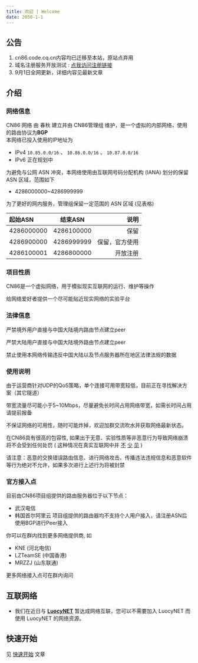 ```yaml
---
title: 欢迎 | Welcome
date: 2050-1-1
---
```

## 公告

1. cn86.code.cq.cn内容均已迁移至本站，原站点弃用
2. 域名注册服务开放测试 : [点我访问注册链接](https://git.cn86.dev/Chun_Qiu/cn86-domain)
3. 9月1日全网更新，详细内容见最新文章

## 介绍 

### 网络信息

CN86 网络 由 春秋 建立并由 CN86管理组 维护，是一个虚拟的内部网络，使用的路由协议为**BGP**  
本网络已投入使用的IP地址为
- IPv4 ```10.85.0.0/16``` 、 ```10.86.0.0/16``` 、 ```10.87.0.0/16```  
- IPv6 正在规划中

为避免与公网 ASN 冲突，本网络使用由互联网号码分配机构 (IANA) 划分的保留 ASN 区域，范围如下
- 4286000000~4286999999

为了更好的网内服务，管理组保留一定范围的 ASN 区域 (见表格)

| 起始ASN | 结束ASN | 说明 |
|:--------| :---------:|--------:|
| 4286000000 | 4286100000 | 保留 |
| 4286900000 | 4286999999 | 保留，官方使用 |
| 4286100001 | 4286800000 | 开放注册 |

### 项目性质

CN86是一个虚拟网络，用于模拟现实互联网的运行、维护等操作  

给网络爱好者提供一个尽可能贴近现实网络的实验平台

### 法律信息

严禁境外用户直接与中国大陆境内路由节点建立peer

严禁大陆用户直接与中国大陆境外路由节点建立peer

禁止使用本网络传输违反中国大陆以及节点服务器所在地区法律法规的数据

### 使用说明

由于运营商针对UDP的QoS策略，单个连接可用带宽较低，目前正在寻找解决方案（其它隧道）

带宽流量尽可能小于5~10Mbps，尽量避免长时间占用网络带宽，如需长时间占用请提前报备 

不保证网络的可用性，随时可能炸掉，欢迎加群交流吹水并获取网络最新状态。    

在CN86具有很高的包容性, 如果出于无意、实验性质等非恶意行为导致网络崩溃将不会受到任何处罚 ( 这种情况在真实互联网中并 [不](https://blog.cloudflare.com/bgp-leaks-and-crypto-currencies/) [少](https://arstechnica.com/information-technology/2018/11/major-bgp-mishap-takes-down-google-as-traffic-improperly-travels-to-china/) [见](https://blog.cloudflare.com/how-verizon-and-a-bgp-optimizer-knocked-large-parts-of-the-internet-offline-today/) )

请注意：恶意的交换错误路由信息、进行网络攻击、传播违法违规信息和恶意软件等行为绝对不允许，如果多次进行上述行为将被封禁

### 官方接入点

目前由CN86项目组提供的路由服务器位于以下节点：
- 武汉电信 
- 韩国首尔阿里云
项目组提供的路由器均不支持个人用户接入，请注册ASN后使用BGP进行Peer接入

你可以在群内找到更多网络提供商, 如

- KNE (河北电信)
- LZTeamSE (中国香港)  
- MRZZJ (山东联通)

更多网络接入点可在群内询问

## 互联网络

- 我们在近日与 [**LuocyNET**](https://www.luocynet.com/) 暂达成网络互联，您可以不需要加入 LuocyNET 而使用 LuocyNET 的网络资源。

## 快速开始

见 [快速开始](begin) 文章